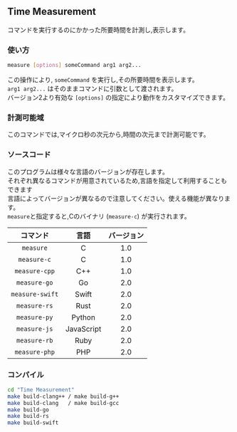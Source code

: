 ## Time Measurement

コマンドを実行するのにかかった所要時間を計測し,表示します。

### 使い方

```sh
measure [options] someCommand arg1 arg2...
```
この操作により, `someCommand` を実行し,その所要時間を表示します。<br>
`arg1 arg2...` はそのままコマンドに引数として渡されます。<br>
バージョン2より有効な `[options]` の指定により動作をカスタマイズできます。

### 計測可能域

このコマンドでは,マイクロ秒の次元から,時間の次元まで計測可能です。

### ソースコード

このプログラムは様々な言語のバージョンが存在します。<br>
それぞれ異なるコマンドが用意されているため,言語を指定して利用することもできます<br>
言語によってバージョンが異なるので注意してください。使える機能が異なります。<br>
`measure`と指定すると,Cのバイナリ (`measure-c`) が実行されます。

| コマンド | 言語 | バージョン |
|:-:|:-:|:-:|
| `measure` | C | 1.0 |
| `measure-c` | C | 1.0 |
| `measure-cpp` | C++ | 1.0 |
| `measure-go` | Go | 2.0 |
| `measure-swift` | Swift | 2.0 |
| `measure-rs` | Rust | 2.0 |
| `measure-py` | Python | 2.0 |
| `measure-js` | JavaScript | 2.0 |
| `measure-rb` | Ruby | 2.0 |
| `measure-php` | PHP | 2.0 |

### コンパイル

```sh
cd "Time Measurement"
make build-clang++ / make build-g++
make build-clang   / make build-gcc
make build-go
make build-rs
make build-swift
```